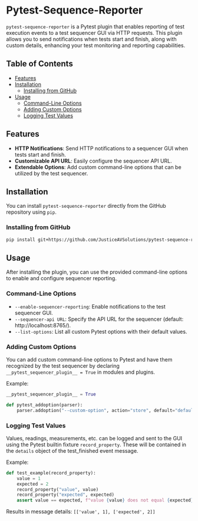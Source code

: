 # Pytest-Sequence-Reporter

`pytest-sequence-reporter` is a Pytest plugin that enables reporting of test execution events to a test sequencer GUI via HTTP requests. This plugin allows you to send notifications when tests start and finish, along with custom details, enhancing your test monitoring and reporting capabilities.

## Table of Contents

- [Features](#features)
- [Installation](#installation)
  - [Installing from GitHub](#installing-from-github)
- [Usage](#usage)
  - [Command-Line Options](#command-line-options)
  - [Adding Custom Options](#adding-custom-options)
  - [Logging Test Values](#logging-test-values)

## Features

- **HTTP Notifications**: Send HTTP notifications to a sequencer GUI when tests start and finish.
- **Customizable API URL**: Easily configure the sequencer API URL.
- **Extendable Options**: Add custom command-line options that can be utilized by the test sequencer.

## Installation

You can install `pytest-sequence-reporter` directly from the GitHub repository using `pip`.

### Installing from GitHub

```bash
pip install git+https://github.com/JusticeAVSolutions/pytest-sequence-reporter.git
```

## Usage

After installing the plugin, you can use the provided command-line options to enable and configure sequencer reporting.

### Command-Line Options

- `--enable-sequencer-reporting`: Enable notifications to the test sequencer GUI.
- `--sequencer-api URL`: Specify the API URL for the sequencer (default: http://localhost:8765/).
- `--list-options`: List all custom Pytest options with their default values.

### Adding Custom Options

You can add custom command-line options to Pytest and have them recognized by the test sequencer by declaring `__pytest_sequencer_plugin__ = True` in modules and plugins.

Example:

```python
__pytest_sequencer_plugin__ = True

def pytest_addoption(parser):
    parser.addoption("--custom-option", action="store", default="default_value", help="Description of the custom option.")
```

### Logging Test Values

Values, readings, measurements, etc. can be logged and sent to the GUI using the Pytest builtin fixture `record_property`. These will be contained in the `details` object of the test_finished event message.

Example:
```python
def test_example(record_property):
    value = 1
    expected = 2
    record_property("value", value)
    record_property("expected", expected)
    assert value == expected, f"value {value} does not equal {expected}"
```

Results in message details: `[['value', 1], ['expected', 2]]`
